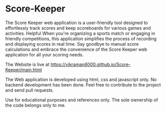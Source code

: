 # Score-Keeper

The Score Keeper web application is a user-friendly tool designed to effortlessly track scores and keep scoreboards for various games and activities. Helpful When you're organizing a sports match or engaging in friendly competitions, this application simplifies the process of recording and displaying scores in real time. Say goodbye to manual score calculations and embrace the convenience of the Score Keeper web application for all your scoring needs.

The Website is live at https://vikraman6000.github.io/Score-Keeper/main.html

The Web application is developed using html, css and javascript only. No backend development has been done.
Feel free to contribute to the project and send pull requests.

Use for educational purposes and references only.
The sole ownership of the code belongs only to me.
